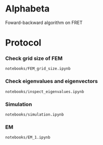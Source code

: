 # Alphabeta
Foward-backward algorithm on FRET

# Protocol
### Check grid size of FEM
`notebooks/FEM_grid_size.ipynb`

### Check eigenvalues and eigenvectors
`notebooks/inspect_eigenvalues.ipynb`

### Simulation
`notebooks/simulation.ipynb`

### EM
`notebooks/EM_1.ipynb`

